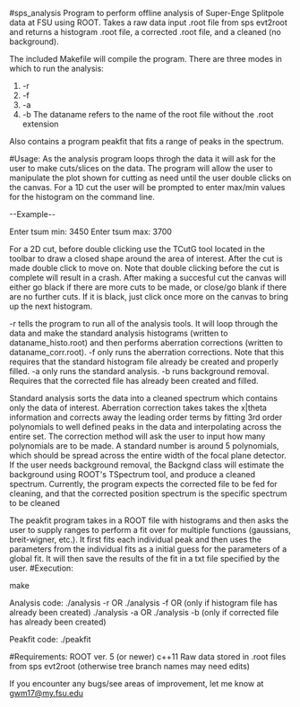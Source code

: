 #sps_analysis
Program to perform offline analysis of Super-Enge Splitpole data at FSU using ROOT. Takes a raw data input .root file from sps evt2root and returns a histogram .root file, a corrected .root file, and a cleaned (no background).

The included Makefile will compile the program. There are three modes in which to run the analysis:
1. -r <dataname>
2. -f <dataname>
3. -a <dataname>
4. -b <dataname>
The dataname refers to the name of the root file without the .root extension

Also contains a program peakfit that fits a range of peaks in the spectrum.

#Usage: 
As the analysis program loops throgh the data it will ask for the user to make cuts/slices on the data. The program will allow the user to manipulate the plot shown for cutting as need until the user double clicks on the canvas. For a 1D cut the user will be prompted to enter max/min values for the histogram on the command line. 

--Example-- 

Enter tsum min: 3450
Enter tsum max: 3700

For a 2D cut, before double clicking use the TCutG tool located in the toolbar to draw a closed shape around the area of interest. After the cut is made double click to move on. Note that double clicking before the cut is complete will result in a crash. After making a succesful cut the canvas will either go black if there are more cuts to be made, or close/go blank if there are no further cuts. If it is black, just click once more on the canvas to bring up the next histogram. 

-r tells the program to run all of the analysis tools. It will loop through the data and make the standard analysis histograms (written to dataname_histo.root) and then performs aberration corrections (written to dataname_corr.root). 
-f only runs the aberration corrections. Note that this requires that the standard histogram file already be created and properly filled.
-a only runs the standard analysis.
-b runs background removal. Requires that the corrected file has already been created and filled.

Standard analysis sorts the data into a cleaned spectrum which contains only the data of interest.
Aberration correction takes takes the x|theta information and corrects away the leading order terms by fitting 3rd order polynomials to well defined peaks in the data and interpolating across the entire set. The correction method will ask the user to input how many polynomials are to be made. A standard number is around 5 polynomials, which should be spread across the entire width of the focal plane detector. 
If the user needs background removal, the Backgnd class will estimate the background using ROOT's TSpectrum tool, and produce a cleaned spectrum. Currently, the program expects the corrected file to be fed for cleaning, and that the corrected position spectrum is the specific spectrum to be cleaned

The peakfit program takes in a ROOT file with histograms and then asks the user to supply ranges to perform a fit over for multiple functions (gaussians, breit-wigner, etc.). It first fits each individual peak and then uses the parameters from the individual fits as a initial guess for the parameters of a global fit. It will then save the results of the fit in a txt file specified by the user.
#Execution:

make

Analysis code:
./analysis -r <dataName> OR
./analysis -f <dataName> OR (only if histogram file has already been created)
./analysis -a <dataName> OR
./analysis -b <dataName>    (only if corrected file has already been created)

Peakfit code:
./peakfit <inputfile> <outputfile>

#Requirements:
ROOT ver. 5 (or newer)
c++11
Raw data stored in .root files from sps evt2root (otherwise tree branch names may need edits)

If you encounter any bugs/see areas of improvement, let me know at gwm17@my.fsu.edu

